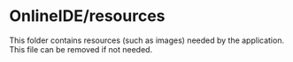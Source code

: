 # OnlineIDE/resources

This folder contains resources (such as images) needed by the application. This file can
be removed if not needed.

